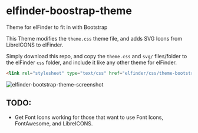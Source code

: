 # elfinder-boostrap-theme
Theme for elFinder to fit in with Bootstrap

This Theme modifies the `theme.css` theme file, and adds SVG Icons from LibreICONS to elFinder.

Simply download this repo, and copy the `theme.css` and `svg/` files/folder to the elFinder `css` folder, and include it like any other theme for elFinder.

````html
<link rel="stylesheet" type="text/css" href="elfinder/css/theme-bootstrap-svg.css">
````

![elfinder-bootstrap-theme-screenshot](https://github.com/StudioJunkyard/elfinder-bootstrap-theme/blob/master/elfinder-bootstrap-theme.png)

## TODO:
- Get Font Icons working for those that want to use Font Icons, FontAwesome, and LibreICONS.
